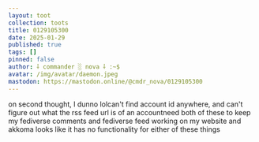 ```yaml
---
layout: toot
collection: toots
title: 0129105300
date: 2025-01-29
published: true
tags: []
pinned: false
author: ⸸ commander ░ nova ⸸ :~$
avatar: /img/avatar/daemon.jpeg
mastodon: https://mastodon.online/@cmdr_nova/0129105300
---
```


on second thought, I dunno lolcan't find account id anywhere, and can't figure out what the rss feed url is of an accountneed both of these to keep my fediverse comments and fediverse feed working on my website and akkoma looks like it has no functionality for either of these things
